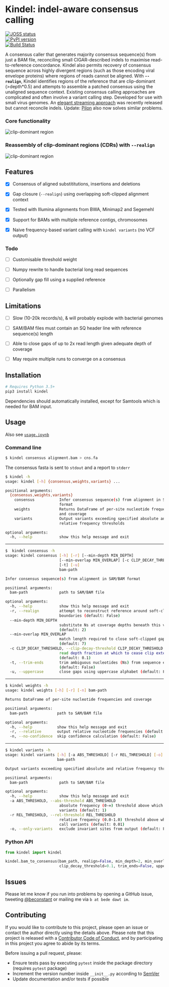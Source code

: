 # Kindel: indel-aware consensus calling

[![JOSS status](http://joss.theoj.org/papers/117efd1fc35bb2011311f73d3fa0b545/status.svg)](http://joss.theoj.org/papers/117efd1fc35bb2011311f73d3fa0b545)  
[![PyPI version](https://badge.fury.io/py/kindel.svg)](https://badge.fury.io/py/kindel)  
[![Build Status](https://travis-ci.org/bede/kindel.svg?branch=master)](https://travis-ci.org/bede/kindel)  

A consensus caller that generates majority consensus sequence(s) from just a BAM file, reconciling small  CIGAR-described indels to maximise read-to-reference concordance. Kindel also permits recovery of consensus sequence across highly divergent regions (such as  those encoding viral envelope proteins) where regions of reads cannot be aligned. With **`--realign`**, Kindel identifies regions of the reference that are clip-dominant (>depth\*0.5) and attempts to assemble a patched consensus using the unaligned sequence context. Existing consensus calling approaches are complicated and often involve a variant calling step. Developed for use with small virus genomes. An [elegant streaming approach](https://github.com/karel-brinda/ococo) was recently released but cannot reconcile indels. Update: [Pilon](https://github.com/broadinstitute/pilon) also now solves similar problems.



### Core functionality

![clip-dominant region](kindelflow.png)





### Reassembly of clip-dominant regions (CDRs) with `--realign`

![clip-dominant region](cdrs.png)






## Features
- [x] Consensus of aligned substititutions, insertions and deletions

- [x] Gap closure (`--realign`) using overlapping soft-clipped alignment context

- [x] Tested with Illumina alignments from BWA, Minimap2 and Segemehl 

- [x] Support for BAMs with multiple reference contigs, chromosomes

- [x] Naive frequency-based variant calling with `kindel variants` (no VCF output)

  

### Todo
- [ ] Customisable threshold weight
- [ ] Numpy rewrite to handle bacterial long read sequences
- [ ] Optionally gap fill using a supplied reference
- [ ] Parallelism



## Limitations

- [ ] Slow (10-20k records/s), & will probably explode with bacterial genomes
- [ ] SAM/BAM files must contain an SQ header line with reference sequence(s) length
- [ ] Able to close gaps of up to 2x read length given adequate depth of coverage
- [ ] May require multiple runs to converge on a consensus



## Installation

```python
# Requires Python 3.5+
pip3 install kindel
```
Dependencies should automatically installed, except for Samtools which is needed for BAM input.



## Usage

Also see [`usage.ipynb`](usage.ipynb)

### Command line
```bash
$ kindel consensus alignment.bam > cns.fa
```
The consensus fasta is sent to `stdout` and a report to `stderr`
```bash
$ kindel -h
usage: kindel [-h] {consensus,weights,variants} ...

positional arguments:
  {consensus,weights,variants}
    consensus           Infer consensus sequence(s) from alignment in SAM/BAM
                        format
    weights             Returns DataFrame of per-site nucleotide frequencies
                        and coverage
    variants            Output variants exceeding specified absolute and
                        relative frequency thresholds

optional arguments:
  -h, --help            show this help message and exit
```
---
```bash
$  kindel consensus -h
usage: kindel consensus [-h] [-r] [--min-depth MIN_DEPTH]
                        [--min-overlap MIN_OVERLAP] [-c CLIP_DECAY_THRESHOLD]
                        [-t] [-u]
                        bam-path

Infer consensus sequence(s) from alignment in SAM/BAM format

positional arguments:
  bam-path              path to SAM/BAM file

optional arguments:
  -h, --help            show this help message and exit
  -r, --realign         attempt to reconstruct reference around soft-clip
                        boundaries (default: False)
  --min-depth MIN_DEPTH
                        substitute Ns at coverage depths beneath this value
                        (default: 2)
  --min-overlap MIN_OVERLAP
                        match length required to close soft-clipped gaps
                        (default: 7)
  -c CLIP_DECAY_THRESHOLD, --clip-decay-threshold CLIP_DECAY_THRESHOLD
                        read depth fraction at which to cease clip extension
                        (default: 0.1)
  -t, --trim-ends       trim ambiguous nucleotides (Ns) from sequence ends
                        (default: False)
  -u, --uppercase       close gaps using uppercase alphabet (default: False)
```
---
```bash
$ kindel weights -h
usage: kindel weights [-h] [-r] [-n] bam-path

Returns DataFrame of per-site nucleotide frequencies and coverage

positional arguments:
  bam-path             path to SAM/BAM file

optional arguments:
  -h, --help           show this help message and exit
  -r, --relative       output relative nucleotide frequencies (default: False)
  -n, --no-confidence  skip confidence calculation (default: False)

```
---
```bash
$ kindel variants -h
usage: kindel variants [-h] [-a ABS_THRESHOLD] [-r REL_THRESHOLD] [-o]
                       bam-path

Output variants exceeding specified absolute and relative frequency thresholds

positional arguments:
  bam-path              path to SAM/BAM file

optional arguments:
  -h, --help            show this help message and exit
  -a ABS_THRESHOLD, --abs-threshold ABS_THRESHOLD
                        absolute frequency (0-∞) threshold above which to call
                        variants (default: 1)
  -r REL_THRESHOLD, --rel-threshold REL_THRESHOLD
                        relative frequency (0.0-1.0) threshold above which to
                        call variants (default: 0.01)
  -o, --only-variants   exclude invariant sites from output (default: False)
```

### Python API
```python
from kindel import kindel

kindel.bam_to_consensus(bam_path, realign=False, min_depth=2, min_overlap=7,
                        clip_decay_threshold=0.1, trim_ends=False, uppercase=False)
```



## Issues

Please let me know if you run into problems by opening a GitHub issue, tweeting [@beconstant](https://twitter.com/beconstant) or mailing me via `b at bede dawt im`.



## Contributing

If you would like to contribute to this project, please open an issue or contact the author directly using the details above. Please note that this project is released with a [Contributor Code of Conduct](https://github.com/statsmaths/kerasR/blob/master/CONDUCT.md), and by participating in this project you agree to abide by its terms.

Before issuing a pull request, please:

- Ensure tests pass by executing `pytest` inside the package directory  (requires `pytest` package)
- Increment the version number inside `__init__.py` according to [SemVer](http://semver.org/)
- Update documentation and/or tests if possible